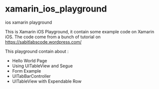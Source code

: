 # xamarin_ios_playground
ios xamarin playground

This is Xamarin iOS Playground, it contain some example code on Xamarin iOS.
The code come from a bunch of tutorial on https://sabitlabscode.wordpress.com/

This playground contain about :
- Hello World Page
- Using UITableView and Segue
- Form Example
- UITabBarController
- UITableView with Expendable Row

